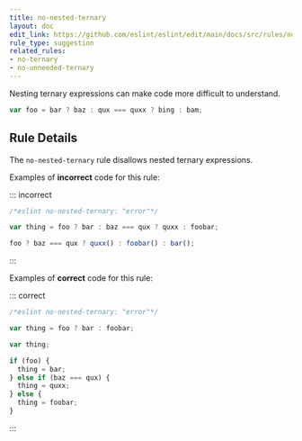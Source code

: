 ```yaml
---
title: no-nested-ternary
layout: doc
edit_link: https://github.com/eslint/eslint/edit/main/docs/src/rules/no-nested-ternary.md
rule_type: suggestion
related_rules:
- no-ternary
- no-unneeded-ternary
---
```



Nesting ternary expressions can make code more difficult to understand.

```js
var foo = bar ? baz : qux === quxx ? bing : bam;
```

## Rule Details

The `no-nested-ternary` rule disallows nested ternary expressions.

Examples of **incorrect** code for this rule:

::: incorrect

```js
/*eslint no-nested-ternary: "error"*/

var thing = foo ? bar : baz === qux ? quxx : foobar;

foo ? baz === qux ? quxx() : foobar() : bar();
```

:::

Examples of **correct** code for this rule:

::: correct

```js
/*eslint no-nested-ternary: "error"*/

var thing = foo ? bar : foobar;

var thing;

if (foo) {
  thing = bar;
} else if (baz === qux) {
  thing = quxx;
} else {
  thing = foobar;
}
```

:::
